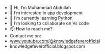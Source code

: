 - 👋 Hi, I’m Muhammad Abdullah
- 👀 I’m interested in app development
- 🌱 I’m currently learning Python
- 💞️ I’m looking to collaborate on Vs code
- 📫 How to reach me?
- Contact me on:
- www.youtube.com/@knowledgefeverofficial
- knowledgefeverofficial.blogspot.com

<!---
abdullah05426/abdullah05426 is a ✨ special ✨ repository because its `README.md` (this file) appears on your GitHub profile.
You can click the Preview link to take a look at your changes.
--->

